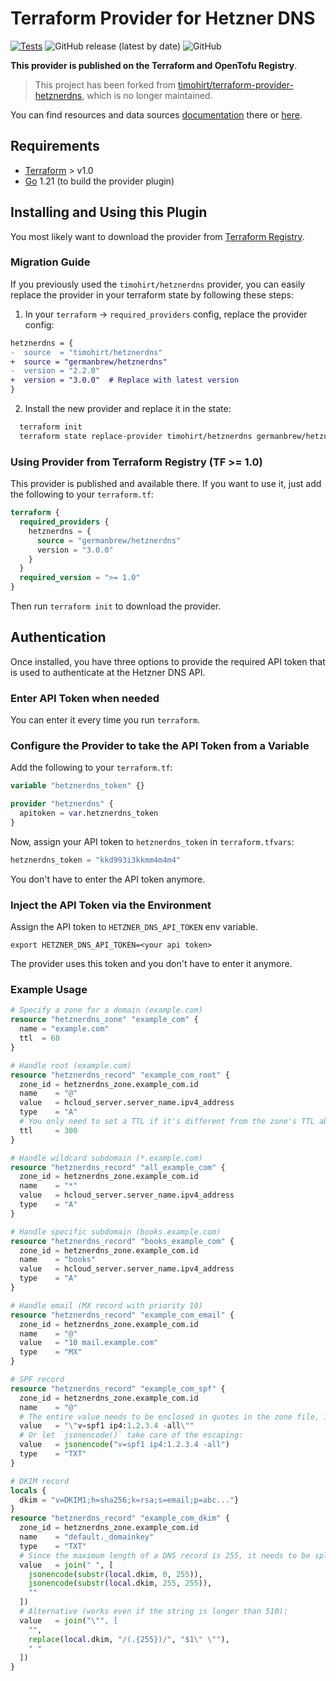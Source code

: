 # Terraform Provider for Hetzner DNS

[![Tests](https://github.com/germanbrew/terraform-provider-hetznerdns/actions/workflows/test.yaml/badge.svg)](https://github.com/germanbrew/terraform-provider-hetznerdns/actions/workflows/test.yaml)
![GitHub release (latest by date)](https://img.shields.io/github/v/release/germanbrew/terraform-provider-hetznerdns)
![GitHub](https://img.shields.io/github/license/germanbrew/terraform-provider-hetznerdns)

**This provider is published on the Terraform and OpenTofu Registry**.

> This project has been forked from [timohirt/terraform-provider-hetznerdns](https://github.com/timohirt/terraform-provider-hetznerdns), which is no longer maintained.

You can find resources and data sources
[documentation](https://registry.terraform.io/providers/germanbrew/hetznerdns/latest/docs)
there or [here](docs).

## Requirements

- [Terraform](https://www.terraform.io/downloads.html) > v1.0
- [Go](https://golang.org/) 1.21 (to build the provider plugin)

## Installing and Using this Plugin

You most likely want to download the provider from [Terraform
Registry](https://registry.terraform.io/providers/germanbrew/hetznerdns/latest/docs).

### Migration Guide

If you previously used the `timohirt/hetznerdns` provider, you can easily replace the provider in your terraform state by following these steps:

1. In your `terraform` -> `required_providers` config, replace the provider config:
  ```diff
  hetznerdns = {
  -  source  = "timohirt/hetznerdns"
  +  source = "germanbrew/hetznerdns"
  -  version = "2.2.0"
  +  version = "3.0.0"  # Replace with latest version
  }
  ```
2. Install the new provider and replace it in the state:
  ```sh
    terraform init
    terraform state replace-provider timohirt/hetznerdns germanbrew/hetznerdns
  ```

### Using Provider from Terraform Registry (TF >= 1.0)

This provider is published and available there. If you want to use it, just
add the following to your `terraform.tf`:

```terraform
terraform {
  required_providers {
    hetznerdns = {
      source = "germanbrew/hetznerdns"
      version = "3.0.0"
    }
  }
  required_version = ">= 1.0"
}
```

Then run `terraform init` to download the provider.

## Authentication

Once installed, you have three options to provide the required API token that
is used to authenticate at the Hetzner DNS API.

### Enter API Token when needed

You can enter it every time you run `terraform`.

### Configure the Provider to take the API Token from a Variable

Add the following to your `terraform.tf`:

```terraform
variable "hetznerdns_token" {}

provider "hetznerdns" {
  apitoken = var.hetznerdns_token
}
```

Now, assign your API token to `hetznerdns_token` in `terraform.tfvars`:

```terraform
hetznerdns_token = "kkd993i3kkmm4m4m4"
```

You don't have to enter the API token anymore.

### Inject the API Token via the Environment

Assign the API token to `HETZNER_DNS_API_TOKEN` env variable.

```
export HETZNER_DNS_API_TOKEN=<your api token>
```

The provider uses this token and you don't have to enter it
anymore.

### Example Usage

```terraform
# Specify a zone for a domain (example.com)
resource "hetznerdns_zone" "example_com" {
  name = "example.com"
  ttl  = 60
}

# Handle root (example.com)
resource "hetznerdns_record" "example_com_root" {
  zone_id = hetznerdns_zone.example_com.id
  name    = "@"
  value   = hcloud_server.server_name.ipv4_address
  type    = "A"
  # You only need to set a TTL if it's different from the zone's TTL above
  ttl     = 300
}

# Handle wildcard subdomain (*.example.com)
resource "hetznerdns_record" "all_example_com" {
  zone_id = hetznerdns_zone.example_com.id
  name    = "*"
  value   = hcloud_server.server_name.ipv4_address
  type    = "A"
}

# Handle specific subdomain (books.example.com)
resource "hetznerdns_record" "books_example_com" {
  zone_id = hetznerdns_zone.example_com.id
  name    = "books"
  value   = hcloud_server.server_name.ipv4_address
  type    = "A"
}

# Handle email (MX record with priority 10)
resource "hetznerdns_record" "example_com_email" {
  zone_id = hetznerdns_zone.example_com.id
  name    = "@"
  value   = "10 mail.example.com"
  type    = "MX"
}

# SPF record
resource "hetznerdns_record" "example_com_spf" {
  zone_id = hetznerdns_zone.example_com.id
  name    = "@"
  # The entire value needs to be enclosed in quotes in the zone file, if it contains a space or a quote. For Terraform, you need to escape these "inner" quotes:
  value   = "\"v=spf1 ip4:1.2.3.4 -all\""
  # Or let `jsonencode()` take care of the escaping:
  value   = jsonencode("v=spf1 ip4:1.2.3.4 -all")
  type    = "TXT"
}

# DKIM record
locals {
  dkim = "v=DKIM1;h=sha256;k=rsa;s=email;p=abc..."}
}
resource "hetznerdns_record" "example_com_dkim" {
  zone_id = hetznerdns_zone.example_com.id
  name    = "default._domainkey"
  type    = "TXT"
  # Since the maximum length of a DNS record is 255, it needs to be split in 2 parts:
  value   = join(" ", [
    jsonencode(substr(local.dkim, 0, 255)),
    jsonencode(substr(local.dkim, 255, 255)),
    ""
  ])
  # Alternative (works even if the string is longer than 510):
  value   = join("\"", [
    "",
    replace(local.dkim, "/(.{255})/", "$1\" \""),
    " "
  ])
}
```
